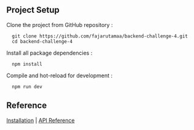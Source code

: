 ## Project Setup
Clone the project from GitHub repository :

      git clone https://github.com/fajarutamaa/backend-challenge-4.git
      cd backend-challenge-4

Install all package dependencies :

      npm install

Compile and hot-reload for development :

      npm run dev
      
## Reference
[Installation](https://www.npmjs.com/package/express) | [API Reference](https://expressjs.com/en/4x/api.html#app)